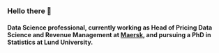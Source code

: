 ### Hello there 👋

#### Data Science professional, currently working as Head of Pricing Data Science and Revenue Management at [Maersk](www.maersk.com), and pursuing a PhD in Statistics at Lund University. 
